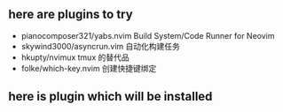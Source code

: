 ## here are plugins to try

- pianocomposer321/yabs.nvim Build System/Code Runner for Neovim
- skywind3000/asyncrun.vim 自动化构建任务
- hkupty/nvimux tmux 的替代品
- folke/which-key.nvim 创建快捷键绑定

## here is plugin which will be installed
